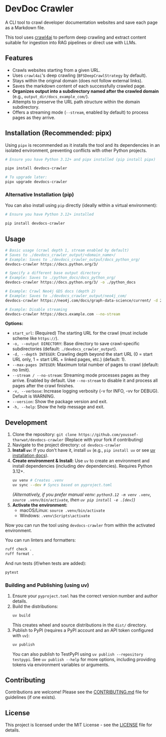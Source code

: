 # DevDoc Crawler

A CLI tool to crawl developer documentation websites and save each page as a Markdown file.

This tool uses [crawl4ai](https://github.com/unclecode/crawl4ai) to perform deep crawling and extract content suitable for ingestion into RAG pipelines or direct use with LLMs.

## Features

*   Crawls websites starting from a given URL.
*   Uses `crawl4ai`'s deep crawling (`BFSDeepCrawlStrategy` by default).
*   Stays within the original domain (does not follow external links).
*   Saves the markdown content of each successfully crawled page.
*   **Organizes output into a subdirectory named after the crawled domain** (e.g., `output_dir/docs_example_com/`).
*   Attempts to preserve the URL path structure within the domain subdirectory.
*   Offers a streaming mode (`--stream`, enabled by default) to process pages as they arrive.

## Installation (Recommended: pipx)

Using `pipx` is recommended as it installs the tool and its dependencies in an isolated environment, preventing conflicts with other Python projects.

```bash
# Ensure you have Python 3.12+ and pipx installed (pip install pipx)

pipx install devdocs-crawler

# To upgrade later:
pipx upgrade devdocs-crawler
```

### Alternative Installation (pip)

You can also install using `pip` directly (ideally within a virtual environment):

```bash
# Ensure you have Python 3.12+ installed

pip install devdocs-crawler
```

## Usage

```bash
# Basic usage (crawl depth 1, stream enabled by default)
# Saves to ./devdocs_crawler_output/<domain_name>/
# Example: Saves to ./devdocs_crawler_output/docs_python_org/
devdocs-crawler https://docs.python.org/3/

# Specify a different base output directory
# Example: Saves to ./python_docs/docs_python_org/
devdocs-crawler https://docs.python.org/3/ -o ./python_docs

# Example: Crawl Neo4j GDS docs (depth 2)
# Example: Saves to ./devdocs_crawler_output/neo4j_com/
devdocs-crawler https://neo4j.com/docs/graph-data-science/current/ -d 2

# Example: Disable streaming
devdocs-crawler https://docs.example.com --no-stream
```

**Options:**

*   `start_url`: (Required) The starting URL for the crawl (must include scheme like `https://`).
*   `-o, --output DIRECTORY`: Base directory to save crawl-specific subdirectories (default: `./devdocs_crawler_output`).
*   `-d, --depth INTEGER`: Crawling depth beyond the start URL (0 = start URL only, 1 = start URL + linked pages, etc.) (default: 1).
*   `--max-pages INTEGER`: Maximum total number of pages to crawl (default: no limit).
*   `--stream / --no-stream`: Streaming mode processes pages as they arrive. Enabled by default. Use `--no-stream` to disable it and process all pages after the crawl finishes.
*   `-v, --verbose`: Increase logging verbosity (-v for INFO, -vv for DEBUG). Default is WARNING.
*   `--version`: Show the package version and exit.
*   `-h, --help`: Show the help message and exit.

## Development

1.  Clone the repository: `git clone https://github.com/youssef-tharwat/devdocs-crawler` (Replace with your fork if contributing)
2.  Navigate to the project directory: `cd devdocs-crawler`
3.  **Install `uv`:** If you don't have it, install `uv` (e.g., `pip install uv` or see [uv installation docs](https://docs.astral.sh/uv/getting-started/installation/)).
4.  **Create environment & Install:** Use `uv` to create an environment and install dependencies (including dev dependencies). Requires Python 3.12+.
    ```bash
    uv venv # Creates .venv
    uv sync --dev # Syncs based on pyproject.toml
    ```
    *(Alternatively, if you prefer manual venv: `python3.12 -m venv .venv`, `source .venv/bin/activate`, then `uv pip install -e .[dev]`)*
5.  **Activate the environment:**
    *   macOS/Linux: `source .venv/bin/activate`
    *   Windows: `.venv\Scripts\activate`

Now you can run the tool using `devdocs-crawler` from within the activated environment.

You can run linters and formatters:

```bash
ruff check .
ruff format .
```

And run tests (if/when tests are added):

```bash
pytest
```

### Building and Publishing (using uv)

1.  Ensure your `pyproject.toml` has the correct version number and author details.
2.  Build the distributions:
    ```bash
    uv build
    ```
    This creates wheel and source distributions in the `dist/` directory.
3.  Publish to PyPI (requires a PyPI account and an API token configured with `uv`):
    ```bash
    uv publish
    ```
    You can also publish to TestPyPI using `uv publish --repository testpypi`. See `uv publish --help` for more options, including providing tokens via environment variables or arguments.

## Contributing

Contributions are welcome! Please see the [CONTRIBUTING.md](CONTRIBUTING.md) file for guidelines (if one exists).

## License

This project is licensed under the MIT License - see the [LICENSE](LICENSE) file for details. 